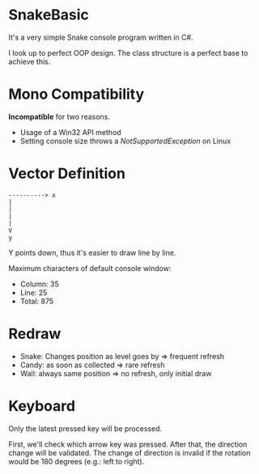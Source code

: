 # SnakeBasic

It's a very simple Snake console program written in C#.

I look up to perfect OOP design. The class structure is a perfect base to achieve this.

# Mono Compatibility

**Incompatible** for two reasons.

* Usage of a Win32 API method
* Setting console size throws a *NotSupportedException* on Linux

# Vector Definition

    ----------> x
    |
    |
    |
    |
    V
    y

Y points down, thus it's easier to draw line by line.

Maximum characters of default console window:

* Column: 35
* Line: 25
* Total: 875

# Redraw

* Snake: Changes position as level goes by => frequent refresh
* Candy: as soon as collected => rare refresh
* Wall: always same position => no refresh, only initial draw

# Keyboard

Only the latest pressed key will be processed.

First, we'll check which arrow key was pressed. After that, the direction change will be validated.
The change of direction is invalid if the rotation would be 180 degrees (e.g.: left to right).
